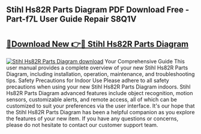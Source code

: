 ## Stihl Hs82R Parts Diagram PDF Download Free - Part-f7L User Guide Repair S8Q1V

# <h2><a href="http://dfm9in7.blite.top/?on=Stihl+Hs82R+Parts+Diagram">🔗Download New 👉🔴 Stihl Hs82R Parts Diagram</a></h2>

[![Stihl Hs82R Parts Diagram download](https://i.imgur.com/lujVjoI.png)](http://dfm9in7.blite.top/?on=Stihl+Hs82R+Parts+Diagram)
Your Comprehensive Guide This user manual provides a complete overview of your new Stihl Hs82R Parts Diagram, including installation, operation, maintenance, and troubleshooting tips. Safety Precautions for Indoor Use Please adhere to all safety precautions when using your new Stihl Hs82R Parts Diagram indoors. Stihl Hs82R Parts Diagram advanced features include object recognition, motion sensors, customizable alerts, and remote access, all of which can be customized to suit your preferences via the user interface. It's our hope that the Stihl Hs82R Parts Diagram has been a helpful companion as you explore the features of your new item. If you have any questions or concerns, please do not hesitate to contact our customer support team.
